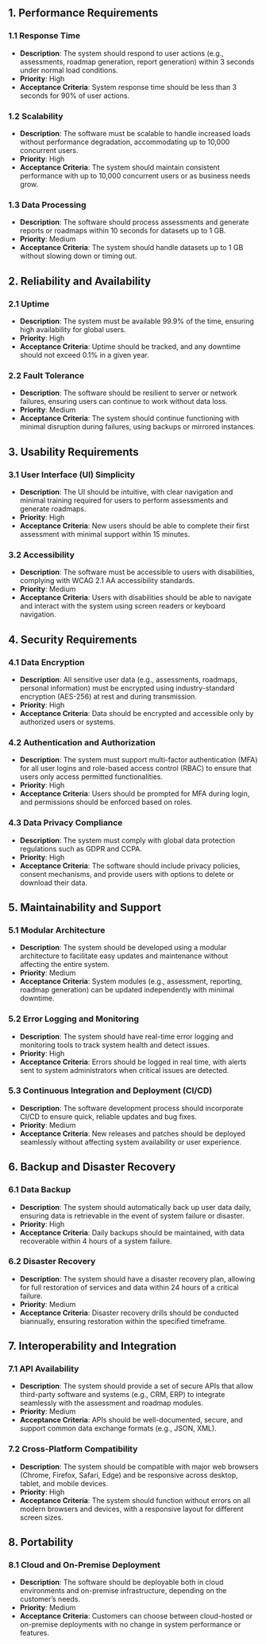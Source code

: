 ## 1. Performance Requirements

### 1.1 Response Time
- **Description**: The system should respond to user actions (e.g., assessments, roadmap generation, report generation) within 3 seconds under normal load conditions.
- **Priority**: High
- **Acceptance Criteria**: System response time should be less than 3 seconds for 90% of user actions.

### 1.2 Scalability
- **Description**: The software must be scalable to handle increased loads without performance degradation, accommodating up to 10,000 concurrent users.
- **Priority**: High
- **Acceptance Criteria**: The system should maintain consistent performance with up to 10,000 concurrent users or as business needs grow.

### 1.3 Data Processing
- **Description**: The software should process assessments and generate reports or roadmaps within 10 seconds for datasets up to 1 GB.
- **Priority**: Medium
- **Acceptance Criteria**: The system should handle datasets up to 1 GB without slowing down or timing out.

## 2. Reliability and Availability

### 2.1 Uptime
- **Description**: The system must be available 99.9% of the time, ensuring high availability for global users.
- **Priority**: High
- **Acceptance Criteria**: Uptime should be tracked, and any downtime should not exceed 0.1% in a given year.

### 2.2 Fault Tolerance
- **Description**: The software should be resilient to server or network failures, ensuring users can continue to work without data loss.
- **Priority**: Medium
- **Acceptance Criteria**: The system should continue functioning with minimal disruption during failures, using backups or mirrored instances.

## 3. Usability Requirements

### 3.1 User Interface (UI) Simplicity
- **Description**: The UI should be intuitive, with clear navigation and minimal training required for users to perform assessments and generate roadmaps.
- **Priority**: High
- **Acceptance Criteria**: New users should be able to complete their first assessment with minimal support within 15 minutes.

### 3.2 Accessibility
- **Description**: The software must be accessible to users with disabilities, complying with WCAG 2.1 AA accessibility standards.
- **Priority**: Medium
- **Acceptance Criteria**: Users with disabilities should be able to navigate and interact with the system using screen readers or keyboard navigation.

## 4. Security Requirements

### 4.1 Data Encryption
- **Description**: All sensitive user data (e.g., assessments, roadmaps, personal information) must be encrypted using industry-standard encryption (AES-256) at rest and during transmission.
- **Priority**: High
- **Acceptance Criteria**: Data should be encrypted and accessible only by authorized users or systems.

### 4.2 Authentication and Authorization
- **Description**: The system must support multi-factor authentication (MFA) for all user logins and role-based access control (RBAC) to ensure that users only access permitted functionalities.
- **Priority**: High
- **Acceptance Criteria**: Users should be prompted for MFA during login, and permissions should be enforced based on roles.

### 4.3 Data Privacy Compliance
- **Description**: The system must comply with global data protection regulations such as GDPR and CCPA.
- **Priority**: High
- **Acceptance Criteria**: The software should include privacy policies, consent mechanisms, and provide users with options to delete or download their data.

## 5. Maintainability and Support

### 5.1 Modular Architecture
- **Description**: The system should be developed using a modular architecture to facilitate easy updates and maintenance without affecting the entire system.
- **Priority**: Medium
- **Acceptance Criteria**: System modules (e.g., assessment, reporting, roadmap generation) can be updated independently with minimal downtime.

### 5.2 Error Logging and Monitoring
- **Description**: The system should have real-time error logging and monitoring tools to track system health and detect issues.
- **Priority**: High
- **Acceptance Criteria**: Errors should be logged in real time, with alerts sent to system administrators when critical issues are detected.

### 5.3 Continuous Integration and Deployment (CI/CD)
- **Description**: The software development process should incorporate CI/CD to ensure quick, reliable updates and bug fixes.
- **Priority**: Medium
- **Acceptance Criteria**: New releases and patches should be deployed seamlessly without affecting system availability or user experience.

## 6. Backup and Disaster Recovery

### 6.1 Data Backup
- **Description**: The system should automatically back up user data daily, ensuring data is retrievable in the event of system failure or disaster.
- **Priority**: High
- **Acceptance Criteria**: Daily backups should be maintained, with data recoverable within 4 hours of a system failure.

### 6.2 Disaster Recovery
- **Description**: The system should have a disaster recovery plan, allowing for full restoration of services and data within 24 hours of a critical failure.
- **Priority**: Medium
- **Acceptance Criteria**: Disaster recovery drills should be conducted biannually, ensuring restoration within the specified timeframe.

## 7. Interoperability and Integration

### 7.1 API Availability
- **Description**: The system should provide a set of secure APIs that allow third-party software and systems (e.g., CRM, ERP) to integrate seamlessly with the assessment and roadmap modules.
- **Priority**: Medium
- **Acceptance Criteria**: APIs should be well-documented, secure, and support common data exchange formats (e.g., JSON, XML).

### 7.2 Cross-Platform Compatibility
- **Description**: The system should be compatible with major web browsers (Chrome, Firefox, Safari, Edge) and be responsive across desktop, tablet, and mobile devices.
- **Priority**: High
- **Acceptance Criteria**: The system should function without errors on all modern browsers and devices, with a responsive layout for different screen sizes.

## 8. Portability

### 8.1 Cloud and On-Premise Deployment
- **Description**: The software should be deployable both in cloud environments and on-premise infrastructure, depending on the customer’s needs.
- **Priority**: Medium
- **Acceptance Criteria**: Customers can choose between cloud-hosted or on-premise deployments with no change in system performance or features.
